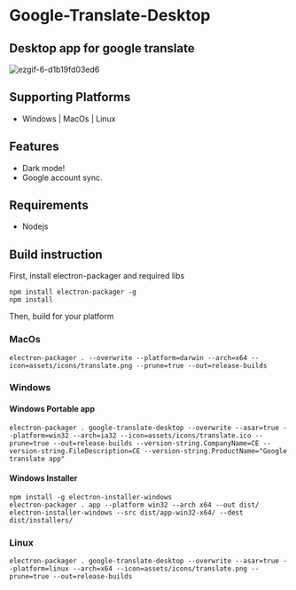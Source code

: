 # Google-Translate-Desktop

## Desktop app for google translate


![ezgif-6-d1b19fd03ed6](https://user-images.githubusercontent.com/61390950/97719758-23bc6100-1ad0-11eb-986e-8b012b01f15f.gif)


## Supporting Platforms

- Windows | MacOs | Linux

## Features
- Dark mode!
- Google account sync.



## Requirements
- Nodejs


## Build instruction

First, install electron-packager and required libs
```npm
npm install electron-packager -g
npm install 
```

Then, build for your platform

### MacOs
```
electron-packager . --overwrite --platform=darwin --arch=x64 --icon=assets/icons/translate.png --prune=true --out=release-builds
```

### Windows

#### Windows Portable app
```shell
electron-packager . google-translate-desktop --overwrite --asar=true --platform=win32 --arch=ia32 --icon=assets/icons/translate.ico --prune=true --out=release-builds --version-string.CompanyName=CE --version-string.FileDescription=CE --version-string.ProductName="Google translate app"
```

#### Windows Installer
```
npm install -g electron-installer-windows
electron-packager . app --platform win32 --arch x64 --out dist/
electron-installer-windows --src dist/app-win32-x64/ --dest dist/installers/

```


### Linux
```shell
electron-packager . google-translate-desktop --overwrite --asar=true --platform=linux --arch=x64 --icon=assets/icons/translate.png --prune=true --out=release-builds
```
